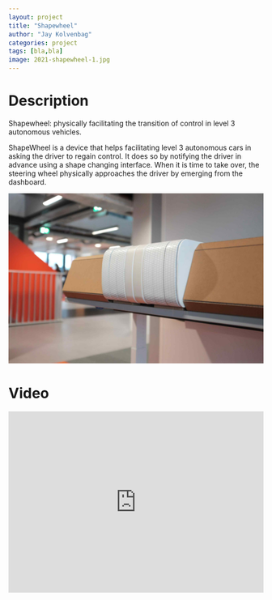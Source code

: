 ```yaml
---
layout: project
title: "Shapewheel"
author: "Jay Kolvenbag"
categories: project
tags: [bla,bla]
image: 2021-shapewheel-1.jpg
---
```


# Description
Shapewheel: physically facilitating the transition of control in level 3 autonomous vehicles.

ShapeWheel is a device that helps facilitating level 3 autonomous cars in asking the driver to regain control. It does so by notifying the driver in advance using a shape changing interface. When it is time to take over, the steering wheel physically approaches the driver by emerging from the dashboard.

![shapewheel](/assets/img/2021-shapewheel-2.jpg)

# Video
<iframe style="display:inline-block; border:0px solid #FFF; width: 100%; height: 358px" src="https://www.youtube.com/embed/CAyWN9ba9J8?playlist=CAyWN9ba9J8&loop=1&autoplay=1&mute=1" frameborder="0" allowfullscreen></iframe>
